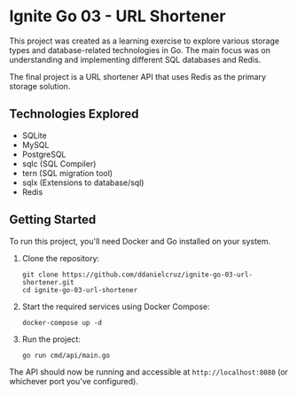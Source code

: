 # Ignite Go 03 - URL Shortener

This project was created as a learning exercise to explore various storage types and database-related technologies in Go. The main focus was on understanding and implementing different SQL databases and Redis.

The final project is a URL shortener API that uses Redis as the primary storage solution.

## Technologies Explored

- SQLite
- MySQL
- PostgreSQL
- sqlc (SQL Compiler)
- tern (SQL migration tool)
- sqlx (Extensions to database/sql)
- Redis

## Getting Started

To run this project, you'll need Docker and Go installed on your system.

1. Clone the repository:

   ```
   git clone https://github.com/ddanielcruz/ignite-go-03-url-shortener.git
   cd ignite-go-03-url-shortener
   ```

2. Start the required services using Docker Compose:

   ```
   docker-compose up -d
   ```

3. Run the project:
   ```
   go run cmd/api/main.go
   ```

The API should now be running and accessible at `http://localhost:8080` (or whichever port you've configured).
